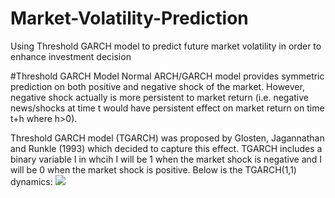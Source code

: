 # Market-Volatility-Prediction
Using Threshold GARCH model to predict future market volatility in order to enhance investment decision

#Threshold GARCH Model
Normal ARCH/GARCH model provides symmetric prediction on both positive and negative shock of the market. However, negative shock actually is more persistent to market return (i.e. negative news/shocks at time t would have persistent effect on market return on time t+h where h>0).

Threshold GARCH model (TGARCH) was proposed by Glosten, Jagannathan and Runkle (1993) which decided to capture this effect. TGARCH includes a binary variable I in whcih I will be 1 when the market shock is negative and I will be 0 when the market shock is positive. Below is the TGARCH(1,1) dynamics:
<img src="https://render.githubusercontent.com/render/math?math=sigma_t^{2} = alpha_0 \+ (alpha_1 + gamma*I_{t-q})epsilon_{t-1}^{2} \+ alpha_2*sigma_{t-1}^{2}">
